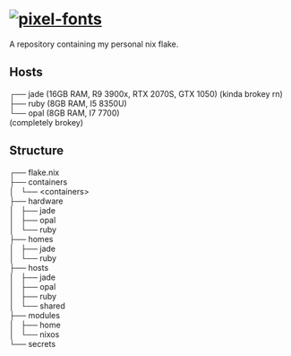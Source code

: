 <h1 align="left"><a href="https://fontmeme.com/pixel-fonts/"><img src="https://fontmeme.com/permalink/240129/1add7ef2bcaa28a4305401d08446746c.png" alt="pixel-fonts" border="0"></a></h1>

<p align="left">A repository containing my personal nix flake.</p>

## Hosts
┌── jade (16GB RAM, R9 3900x, RTX 2070S, GTX 1050) (kinda brokey rn)<br>
├── ruby (8GB RAM, I5 8350U)<br>
└── opal (8GB RAM, I7 7700)<br> (completely brokey)
## Structure
┌── flake.nix<br>
├── containers<br>
│   └── \<containers><br>
├── hardware<br>
│   ├── jade<br>
│   ├── opal<br>
│   └── ruby<br>
├── homes<br>
│   ├── jade<br>
│   └── ruby<br>
├── hosts<br>
│   ├── jade<br>
│   ├── opal<br>
│   ├── ruby<br>
│   └── shared<br>
├── modules<br>
│   ├── home<br>
│   └── nixos<br>
└── secrets<br>
